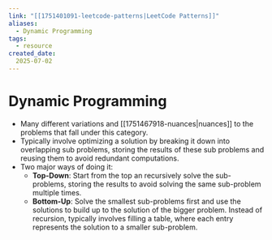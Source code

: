 ```yaml
---
link: "[[1751401091-leetcode-patterns|LeetCode Patterns]]"
aliases: 
  - Dynamic Programming
tags:
  - resource
created_date:
  2025-07-02
---
```

# Dynamic Programming
- Many different variations and [[1751467918-nuances|nuances]] to the problems that fall under this category.
- Typically involve optimizing a solution by breaking it down into overlapping sub problems, storing the results of these sub problems and reusing them to avoid redundant computations.
- Two major ways of doing it:
  - **Top-Down**: Start from the top an recursively solve the sub-problems, storing the results to avoid solving the same sub-problem multiple times.
  - **Bottom-Up**: Solve the smallest sub-problems first and use the solutions to build up to the solution of the bigger problem. Instead of recursion, typically involves filling a table, where each entry represents the solution to a smaller sub-problem.




